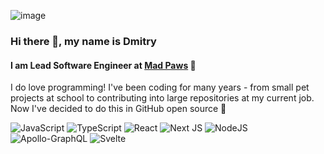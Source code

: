 ![image](https://user-images.githubusercontent.com/22980799/209672406-43eaea41-2286-4609-8680-d78fbeaad9c4.png)

### Hi there 👋, my name is Dmitry
#### I am Lead Software Engineer at [Mad Paws](https://www.madpaws.com.au/) 🐾

I do love programming! I've been coding for many years - from small pet projects at school to contributing into large repositories at my current job.
Now I've decided to do this in GitHub open source 🎉

![JavaScript](https://img.shields.io/badge/javascript-%23323330.svg?style=for-the-badge&logo=javascript&logoColor=%23F7DF1E)
![TypeScript](https://img.shields.io/badge/typescript-%23007ACC.svg?style=for-the-badge&logo=typescript&logoColor=white)
![React](https://img.shields.io/badge/react-%2320232a.svg?style=for-the-badge&logo=react&logoColor=%2361DAFB)
![Next JS](https://img.shields.io/badge/Next-black?style=for-the-badge&logo=next.js&logoColor=white)
![NodeJS](https://img.shields.io/badge/node.js-6DA55F?style=for-the-badge&logo=node.js&logoColor=white)
![Apollo-GraphQL](https://img.shields.io/badge/-ApolloGraphQL-311C87?style=for-the-badge&logo=apollo-graphql)
![Svelte](https://img.shields.io/badge/svelte-%23f1413d.svg?style=for-the-badge&logo=svelte&logoColor=white)
